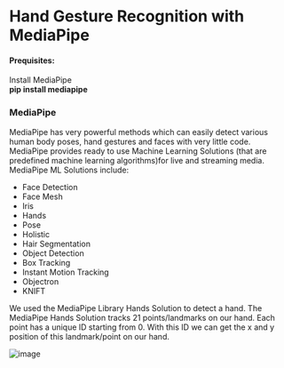 # Hand Gesture Recognition with MediaPipe

#### Prequisites:

Install MediaPipe<br>
**pip install mediapipe**

### MediaPipe

MediaPipe has very powerful methods which can easily detect various human body poses, hand gestures and faces with very little code.<br>
MediaPipe provides ready to use Machine Learning Solutions (that are predefined machine learning algorithms)for live and streaming media.<br>
MediaPipe ML Solutions include:
- Face Detection
-  Face Mesh
-  Iris
-  Hands
-  Pose
-  Holistic
-  Hair Segmentation
-  Object Detection
-  Box Tracking
-  Instant Motion Tracking
-  Objectron
-  KNIFT

We used the MediaPipe Library Hands Solution to detect a hand.
The MediaPipe Hands Solution tracks 21 points/landmarks on our hand. Each point has a unique ID starting from 0. With this ID we can get the x and y position
of this landmark/point on our hand.

![image](https://user-images.githubusercontent.com/17800800/202407801-29174a17-9435-4f3a-a3a7-67aa639bba0a.png)



